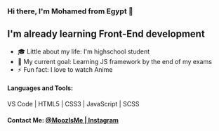 ### Hi there, I'm Mohamed from Egypt 👋

## I'm already learning Front-End development

- 🎓 Little about my life: I'm highschool student
- 🎯 My current goal: Learning JS framework by the end of my exams
- ⚡ Fun fact: I love to watch Anime

#### Languages and Tools:
VS Code | HTML5 | CSS3 | JavaScript | SCSS

#### Contact Me: [@MoozIsMe | Instagram](https://www.instagram.com/moozisme/)
